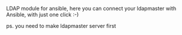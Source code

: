 LDAP module for ansible, here you can connect your ldapmaster with Ansible, with just one click :-)

ps. you need to make ldapmaster server first
